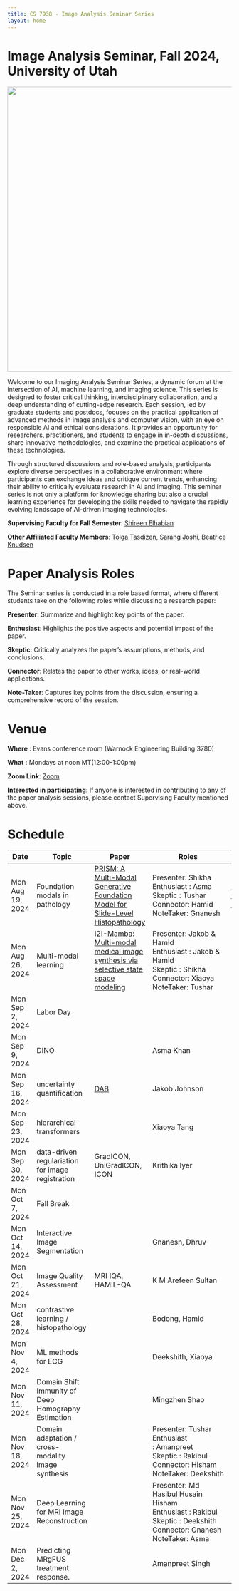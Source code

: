 ```yaml
---
title: CS 7938 - Image Analysis Seminar Series
layout: home
---
```


<!-- <details open markdown="block">
  <summary>
    Table of contents
  </summary>
  {: .text-delta }
1. TOC
{:toc}
</details> -->

<!-- # <span style="color:black;">Image Analysis Seminar, Fall 2024, University of Utah</span> -->
# Image Analysis Seminar, Fall 2024, University of Utah 

<img src='class-pic.png' width="1000" height="640">

Welcome to our Imaging Analysis Seminar Series, a dynamic forum at the intersection of AI, machine learning, and imaging science. This series is designed to foster critical thinking, interdisciplinary collaboration, and a deep understanding of cutting-edge research. Each session, led by graduate students and postdocs, focuses on the practical application of advanced methods in image analysis and computer vision, with an eye on responsible AI and ethical considerations. It provides an opportunity for researchers, practitioners, and students to engage in in-depth discussions, share innovative methodologies, and examine the practical applications of these technologies.  

Through structured discussions and role-based analysis, participants explore diverse perspectives in a collaborative environment where participants can exchange ideas and critique current trends, enhancing their ability to critically evaluate research in AI and imaging. This seminar series is not only a platform for knowledge sharing but also a crucial learning experience for developing the skills needed to navigate the rapidly evolving landscape of AI-driven imaging technologies.

**Supervising Faculty for Fall Semester**: [Shireen Elhabian](https://www.sci.utah.edu/~shireen/)

**Other Affiliated Faculty Members**: [Tolga Tasdizen](https://www.sci.utah.edu/~tolga/), [Sarang Joshi](https://www.bme.utah.edu/profile/?unid=u0492366), [Beatrice Knudsen](https://healthcare.utah.edu/find-a-doctor/beatrice-s-knudsen)

<!-- # <span style="color:brown;">Roles</span> -->

# Paper Analysis Roles

The Seminar series is conducted in a role based format, where different students take on the following roles while discussing a research paper:

**Presenter**: Summarize and highlight key points of the paper.

**Enthusiast**: Highlights the positive aspects and potential impact of the paper.

**Skeptic**: Critically analyzes the paper’s assumptions, methods, and conclusions.

**Connector**: Relates the paper to other works, ideas, or real-world applications.

**Note-Taker**: Captures key points from the discussion, ensuring a comprehensive record of the session.

<!-- # <span style="color:red;">Venue</span> -->

# Venue

**Where** : Evans conference room (Warnock Engineering Building 3780)

**What** : Mondays at noon MT(12:00-1:00pm)

**Zoom Link**: [Zoom](https://utah.zoom.us/j/91366600599?pwd=eYMNAYsdFo9rThc5JMZoNOcbM3tdRo.1)

**Interested in participating**: If anyone is interested in contributing to any of the paper analysis sessions, please contact Supervising Faculty mentioned above.

<!-- # <span style="color:magenta;">Schedule</span> -->
# Schedule

| Date             | Topic                                               | Paper                                                                                                                | Roles                                                                                                                       | Slides                                                                                                                    |
| ---------------- | --------------------------------------------------- | -------------------------------------------------------------------------------------------------------------------- | --------------------------------------------------------------------------------------------------------------------------- | ------------------------------------------------------------------------------------------------------------------------- |
| Mon Aug 19, 2024 | Foundation modals in pathology                      | [PRISM: A Multi-Modal Generative Foundation Model for Slide-Level Histopathology](https://arxiv.org/abs/2405.10254)  | Presenter: Shikha<br>Enthusiast : Asma<br>Skeptic : Tushar<br>Connector: Hamid<br>NoteTaker: Gnanesh                        | [Foundation Models in Histopathology](https://drive.google.com/file/d/1_8onG9bwkXnuGvB5jRlvlK37tSIqAscv/view?usp=sharing) |
| Mon Aug 26, 2024 | Multi-modal learning                                | [I2I-Mamba: Multi-modal medical image synthesis via selective state space modeling](http://arxiv.org/abs/2405.14022) | Presenter: Jakob & Hamid<br>Enthusiast : Jakob & Hamid<br>Skeptic : Shikha<br>Connector: Xiaoya<br>NoteTaker: Tushar        |                                                                                                                           |
| Mon Sep 2, 2024  | Labor Day                                           |                                                                                                                      |                                                                                                                             |                                                                                                                           |
| Mon Sep 9, 2024  | DINO                                                |                                                                                                                      | Asma Khan                                                                                                                   |                                                                                                                           |
| Mon Sep 16, 2024 | uncertainty quantification                          | [DAB](https://arxiv.org/abs/2406.10775)                                                                              | Jakob Johnson                                                                                                               |                                                                                                                           |
| Mon Sep 23, 2024 | hierarchical transformers                           |                                                                                                                      | Xiaoya Tang                                                                                                                 |                                                                                                                           |
| Mon Sep 30, 2024 | data-driven regulariation for image registration    | GradICON, UniGradICON, ICON                                                                                          | Krithika Iyer                                                                                                               |                                                                                                                           |
| Mon Oct 7, 2024  | Fall Break                                          |                                                                                                                      |                                                                                                                             |                                                                                                                           |
| Mon Oct 14, 2024 | Interactive Image Segmentation                      |                                                                                                                      | Gnanesh, Dhruv                                                                                                              |                                                                                                                           |
| Mon Oct 21, 2024 | Image Quality Assessment                            | MRI IQA, HAMIL-QA                                                                                                    | K M Arefeen Sultan                                                                                                          |                                                                                                                           |
| Mon Oct 28, 2024 | contrastive learning / histopathology               |                                                                                                                      | Bodong, Hamid                                                                                                               |                                                                                                                           |
| Mon Nov 4, 2024  | ML methods for ECG                                  |                                                                                                                      | Deekshith, Xiaoya                                                                                                           |                                                                                                                           |
| Mon Nov 11, 2024 | Domain Shift Immunity of Deep Homography Estimation |                                                                                                                      | Mingzhen Shao                                                                                                               |                                                                                                                           |
| Mon Nov 18, 2024 | Domain adaptation / cross-modality image synthesis  |                                                                                                                      | Presenter: Tushar<br>Enthusiast : Amanpreet<br>Skeptic : Rakibul<br>Connector: Hisham<br>NoteTaker: Deekshith               |                                                                                                                           |
| Mon Nov 25, 2024 | Deep Learning for MRI Image Reconstruction          |                                                                                                                      | Presenter: Md Hasibul Husain Hisham<br>Enthusiast : Rakibul<br>Skeptic : Deekshith<br>Connector: Gnanesh<br>NoteTaker: Asma |                                                                                                                           |
| Mon Dec 2, 2024  | Predicting MRgFUS treatment response.               |                                                                                                                      | Amanpreet Singh                                                                                                             |
